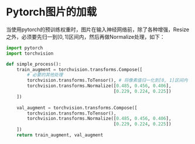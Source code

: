 # Pytorch图片的加载

当使用pytorch的预训练权重时，图片在输入神经网络前，除了各种增强，Resize之外，必须要先归一到$[0,1]$区间内，然后再做Normalize处理，如下：

```python
import pytorch
import torchvision

def simple_process():
    train_augment = torchvision.transforms.Compose([
        # 必要的其他处理
        torchvision.transforms.ToTensor(), # 将像素值归一化到[0, 1]区间内
        torchvision.transforms.Normalize([0.485, 0.456, 0.406],
                                         [0.229, 0.224, 0.225])
    ])
    
    val_augment = torchvision.transforms.Compose([
        torchvision.transforms.ToTensor(),
        torchvision.transforms.Normalize([0.485, 0.456, 0.406],
                                         [0.229, 0.224, 0.225])
    ])
   	return train_augment, val_augment
```

